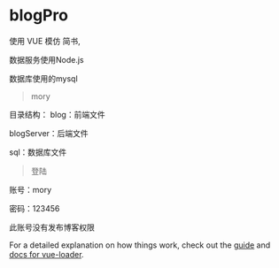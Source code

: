 # blogPro

使用 VUE 模仿 简书,

数据服务使用Node.js

数据库使用的mysql

> mory

目录结构：
blog：前端文件

blogServer：后端文件

sql：数据库文件

> 登陆

账号：mory

密码：123456

此账号没有发布博客权限

For a detailed explanation on how things work, check out the [guide](http://vuejs-templates.github.io/webpack/) and [docs for vue-loader](http://vuejs.github.io/vue-loader).
